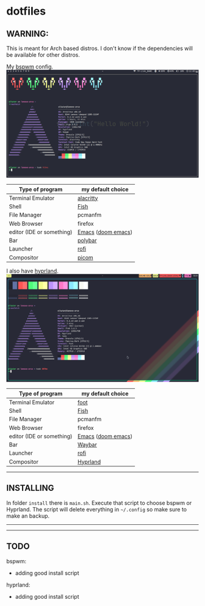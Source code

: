 # dotfiles
## WARNING:
This is meant for Arch based distros. I don't know if the dependencies will be available for other distros.

My [bspwm](https://github.com/baskerville/bspwm) config.
![screenshot](screenshot-bspwm.png)

Type of program | my default choice
------- | --------
Terminal Emulator | [alacritty](https://github.com/alacritty/alacritty)
Shell | [Fish](https://github.com/fish-shell/fish-shell)
File Manager | pcmanfm
Web Browser | firefox
editor (IDE or something) | [Emacs](https://www.gnu.org/software/emacs/) ([doom emacs](https://github.com/doomemacs/doomemacs))
Bar | [polybar](https://github.com/polybar/polybar)
Launcher | [rofi](https://github.com/davatorium/rofi)
Compositor | [picom](https://github.com/yshui/picom)

I also have [hyprland](https://github.com//hyprwm/hyprland).
![screenshot](screenshot-hypr.png)

Type of program | my default choice
------- | --------
Terminal Emulator | [foot](https://codeberg.org/dnkl/foot)
Shell | [Fish](https://github.com/fish-shell/fish-shell)
File Manager | pcmanfm
Web Browser | firefox
editor (IDE or something) | [Emacs](https://www.gnu.org/software/emacs/) ([doom emacs](https://github.com/doomemacs/doomemacs))
Bar | [Waybar](https://github.com/Alexays/Waybar)
Launcher | [rofi](https://github.com/davatorium/rofi)
Compositor | [Hyprland](https://github.com/hyprwm/Hyprland)

---

## INSTALLING
In folder `install` there is `main.sh`. Execute that script to choose bspwm or Hyprland. The script will delete everything in `~/.config` so make sure to make an backup.

---
---

## TODO
bspwm:
- adding good install script

hyprland:
- adding good install script
